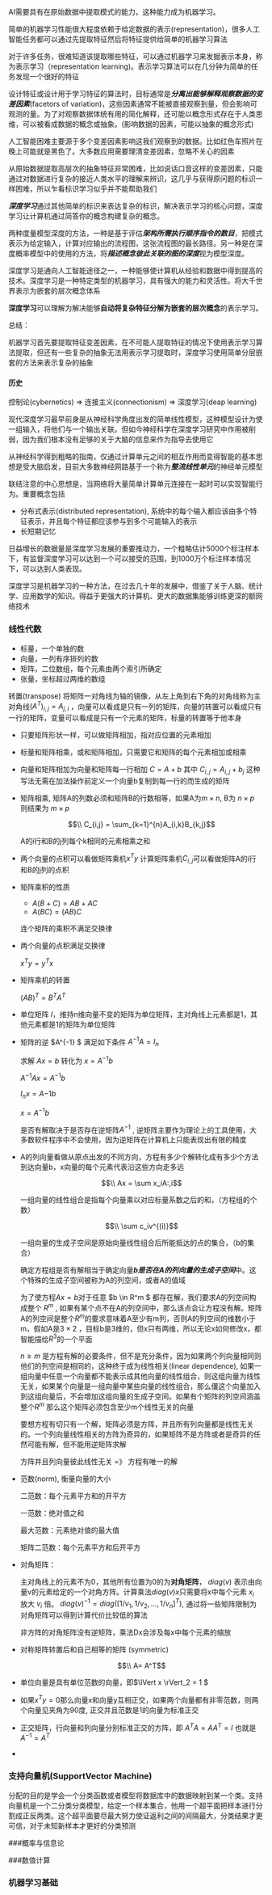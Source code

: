 AI需要具有在原始数据中提取模式的能力，这种能力成为机器学习。

简单的机器学习性能很大程度依赖于给定数据的表示(representation)，很多人工智能任务都可以通过先提取特征然后将特征提供给简单的机器学习算法

对于许多任务，很难知道该提取哪些特征，可以通过机器学习来发掘表示本身，称为表示学习（representation learning)。表示学习算法可以在几分钟为简单的任务发现一个很好的特征

设计特征或设计用于学习特征的算法时，目标通常是***分离出能够解释观察数据的变差因素***(facetors of variation)，这些因素通常不能被直接观察到量，但会影响可观测的量。为了对观察数据体统有用的简化解释，还可能以概念形式存在于人类思维，可以被看成数据的概念或抽象。(影响数据的因素，可能以抽象的概念形式)

人工智能困难主要源于多个变差因素影响这我们观察到的数据。比如红色车照片在晚上可能就是黑色了。大多数应用需要理清变差因素，忽略不关心的因素

从原始数据提取高层次的抽象特征非常困难，比如说话口音这样的变差因素，只能通过对数据进行复杂的接近人类水平的理解来辨识，这几乎与获得原问题的标识一样困难，所以乍看标识学习似乎并不能帮助我们

***深度学习***通过其他简单的标识来表达复杂的标识，解决表示学习的核心问题，深度学习让计算机通过简答你的概念构建复杂的概念。

两种度量模型深度的方法，一种是基于评估***架构所需执行顺序指令的数目***，把模式表示为给定输入，计算对应输出的流程图，这张流程图的最长路径。另一种是在深度概率模型中的使用的方法，将***描述概念彼此关联的图的深度***视为模型深度。

深度学习是通向人工智能途径之一，一种能够使计算机从经验和数据中得到提高的技术。深度学习是一种特定类型的机器学习，具有强大的能力和灵活性。将大千世界表示为嵌套的层次概念体系

**深度学习**可以理解为解决能够**自动将复杂特征分解为嵌套的层次概念**的表示学习。

总结：

机器学习首先要提取特征变差因素，在不可能人提取特征的情况下使用表示学习算法提取，但还有一些复杂的抽象无法用表示学习提取时，深度学习使用简单分层嵌套的方法来表示复杂的抽象

#### 历史

控制论(cybernetics) => 连接主义(connectionism) => 深度学习(deap learning)

现代深度学习最早前身是从神经科学角度出发的简单线性模型，这种模型设计为使一组输入，将他们与一个输出关联。但如今神经科学在深度学习研究中作用被削弱，因为我们根本没有足够的关于大脑的信息来作为指导去使用它

从神经科学得到粗略的指南，仅通过计算单元之间的相互作用而变得智能的基本思想是受大脑启发，目前大多数神经网路基于一个称为***整流线性单元***的神经单元模型

联结注意的中心思想是，当网络将大量简单计算单元连接在一起时可以实现智能行为。重要概念包括

* 分布式表示(distributed representation), 系统中的每个输入都应该由多个特征表示，并且每个特征都应该参与到多个可能输入的表示
* 长短期记忆

日益增长的数据量是深度学习发展的重要推动力，一个粗略估计5000个标注样本下，有监督深度学习可以达到一个可以接受的范围，到1000万个标注样本情况下，可以达到人类表现。

深度学习是机器学习的一种方法，在过去几十年的发展中，借鉴了关于人脑、统计学、应用数学的知识。得益于更强大的计算机、更大的数据集能够训练更深的额网络技术



### 线性代数 

* 标量，一个单独的数
* 向量，一列有序排列的数
* 矩阵，二位数组，每个元素由两个索引所确定
* 张量，坐标超过两维的数组

转置(transpose) 将矩阵一对角线为轴的镜像，从左上角到右下角的对角线称为主对角线$(A^T)_{i,j} = A_{j,i}$ ，向量可以看成是只有一列的矩阵，向量的转置可以看成只有一行的矩阵，变量可以看成是只有一个元素的矩阵，标量的转置等于他本身

* 只要矩阵形状一样，可以做矩阵相加，指对应位置的元素相加

* 标量和矩阵相乘，或和矩阵相加，只需要它和矩阵的每个元素相加或相乘

* 向量和矩阵相加为向量和矩阵每一行相加 $C = A + b$ 其中 $C_{i,j} = A_{i,j} + b_j$ 这种写法无需在加法操作前定义一个向量b复制到每一行的而生成的矩阵

* 矩阵相乘, 矩阵A的列数必须和矩阵B的行数相等，如果A为$m \times n$, B为 $n \times p$ 则结果为  $m\times p$ 

  $$\\ C_{i,j} = \sum_{k=1}^{n}A_{i,k}B_{k,j}$$

  A的i行和B的j列每个k相同的元素相乘之和

* 两个向量的点积可以看做矩阵乘机$x^Ty$ 计算矩阵乘机$C_{i,j}$可以看做矩阵A的i行和B的j列的点积

* 矩阵乘积的性质

  * $A(B+C) = AB + AC$
  * $A(BC) = (AB)C$

  连个矩阵的乘积不满足交换律

* 两个向量的点积满足交换律

  $x^Ty = y^Tx$

* 矩阵乘机的转置

  $(AB)^T = B^TA^T$

* 单位矩阵 $I$，维持n维向量不变的矩阵为单位矩阵，主对角线上元素都是1，其他元素都是1的矩阵为单位矩阵

* 矩阵的逆 $A^{-1} $ 满足如下条件 $A^{-1}A = I_n$

  求解 $Ax = b$ 转化为 $x = A^{-1}b$

  $A^{-1}Ax = A^{-1}b$ 

  $I_nx = A{-1}b$

  $x = A^{-1}b$

  是否有解取决于是否存在逆矩阵$A^{-1}$ , 逆矩阵主要作为理论上的工具使用，大多数软件程序中不会使用，因为逆矩阵在计算机上只能表现出有限的精度


* A的列向量看做从原点出发的不同方向，方程有多少个解转化成有多少个方法到达向量b，x向量的每个元素代表沿这些方向走多远

  $$\\ Ax = \sum x_iA:,i$$

  一组向量的线性组合是指每个向量乘以对应标量系数之后的和，（方程组的个数）

  $$\\ \sum c_iv^{(i)}$$

  一组向量的生成子空间是原始向量线性组合后所能抵达的点的集合，（b的集合）

  确定方程组是否有解相当于确定向量***b是否在A的列向量的生成子空间***中。这个特殊的生成子空间被称为A的列空间，或者A的值域

  为了使方程$Ax=b$对于任意 $b \in R^m $  都存在解，我们要求A的列空间构成整个 $R^m$ , 如果有某个点不在A的列空间中，那么该点会让方程没有解。矩阵A的列空间是整个$R^m$的要求意味着A至少有m列，否则A的列空间的维数小于m，假如A是$3\times 2$ ，目标b是3维的，但x只有两维，所以无论x如何修改x，都智能描绘$R^3$的一个平面

  $n \geqslant m$ 是方程有解的必要条件，但不是充分条件，因为如果两个列向量相同则他们的列空间是相同的，这种终于成为线性相关(linear dependence), 如果一组向量中任意一个向量都不能表示成其他向量的线性组合，则这组向量为线性无关，如果某个向量是一组向量中某些向量的线性组合，那么僵这个向量加入到这组向量后，不会增加这组向量的生成子空间。如果有个矩阵的列空间涵盖整个$R^m$ 那么这个矩阵必须包含至少m个线性无关的向量

  要想方程有切只有一个解，矩阵必须是方阵，并且所有列向量都是线性无关的。一个列向量线性相关的方阵为奇异的，如果矩阵不是方阵或者是奇异的任然可能有解，但不能用逆矩阵求解


  方阵并且列向量彼此线性无关 =》 方程有唯一的解

* 范数(norm), 衡量向量的大小

  二范数：每个元素平方和的开平方

  一范数：绝对值之和

  最大范数：元素绝对值的最大值

  矩阵二范数：每个元素平方和后开平方

* 对角矩阵：

  主对角线上的元素不为0，其他所有位置为0的为**对角矩阵**， $diag(v)$ 表示由向量v的元素给定的一个对角方阵。计算乘法$diag(v)x$只需要将x中每个元素 $x_i$ 放大 $v_i$ 倍。 $diag(v)^{-1} = diag([1/v_1,1/v_2,…,1/v_n]^T)$, 通过将一些矩阵限制为对角矩阵可以得到计算代价比较低的算法

  非方阵的对角矩阵没有逆矩阵，乘法Dx会涉及每x中每个元素的缩放

* 对称矩阵转置后和自己相等的矩阵 (symmetric)

  $$\\ A= A^T$$

* 单位向量是具有单位范数的向量，即$\lVert x \rVert_2 = 1   $

* 如果$x^Ty = 0$那么向量x和向量y互相正交，如果两个向量都有非零范数，则两个向量见夹角为90度, 正交并且范数是1的向量为标准正交

* 正交矩阵，行向量和列向量分别标准正交的方阵，即 $A^TA = AA^T = I$ 也就是 $A^{-1} = A^T$ 

* 



### 支持向量机(SupportVector Machine)

分配的目的是学会一个分类函数或者模型将数据库中的数据映射到某一个类。支持向量机是一个二分类分类模型，给定一个样本集合，他用一个超平面把样本进行分割成正反两类。这个超平面要尽最大努力使证返利之间的间隔最大，分类结果才更可信，对于未知新样本才更好的分类预测




###概率与信息论

###数值计算

### 机器学习基础